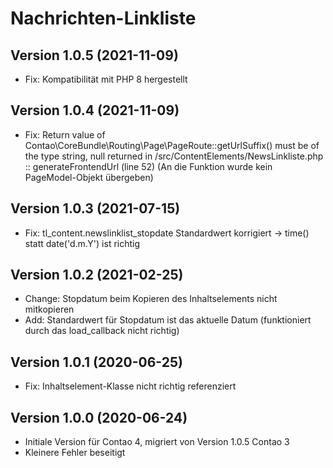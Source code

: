 # Nachrichten-Linkliste

## Version 1.0.5 (2021-11-09)

* Fix: Kompatibilität mit PHP 8 hergestellt

## Version 1.0.4 (2021-11-09)

* Fix: Return value of Contao\CoreBundle\Routing\Page\PageRoute::getUrlSuffix() must be of the type string, null returned in /src/ContentElements/NewsLinkliste.php :: generateFrontendUrl (line 52) (An die Funktion wurde kein PageModel-Objekt übergeben)

## Version 1.0.3 (2021-07-15)

* Fix: tl_content.newslinklist_stopdate Standardwert korrigiert -> time() statt date('d.m.Y') ist richtig

## Version 1.0.2 (2021-02-25)

* Change: Stopdatum beim Kopieren des Inhaltselements nicht mitkopieren
* Add: Standardwert für Stopdatum ist das aktuelle Datum (funktioniert durch das load_callback nicht richtig)

## Version 1.0.1 (2020-06-25)

* Fix: Inhaltselement-Klasse nicht richtig referenziert

## Version 1.0.0 (2020-06-24)

* Initiale Version für Contao 4, migriert von Version 1.0.5 Contao 3
* Kleinere Fehler beseitigt
